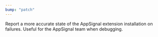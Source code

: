 ```yaml
---
bump: "patch"
---
```


Report a more accurate state of the AppSignal extension installation on failures. Useful for the AppSignal team when debugging.

